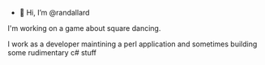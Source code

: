 - 👋 Hi, I’m @randallard

I'm working on a game about square dancing.

I work as a developer maintining a perl application and sometimes building some rudimentary c# stuff
